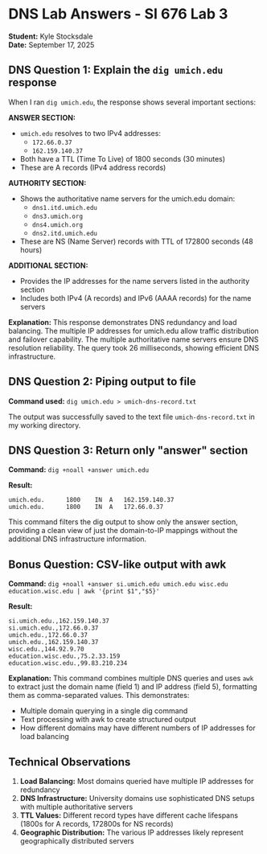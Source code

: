 # DNS Lab Answers - SI 676 Lab 3
**Student:** Kyle Stocksdale  
**Date:** September 17, 2025

## DNS Question 1: Explain the `dig umich.edu` response

When I ran `dig umich.edu`, the response shows several important sections:

**ANSWER SECTION:**
- `umich.edu` resolves to two IPv4 addresses:
  - `172.66.0.37`
  - `162.159.140.37`
- Both have a TTL (Time To Live) of 1800 seconds (30 minutes)
- These are A records (IPv4 address records)

**AUTHORITY SECTION:**
- Shows the authoritative name servers for the umich.edu domain:
  - `dns1.itd.umich.edu`
  - `dns3.umich.org`
  - `dns4.umich.org`
  - `dns2.itd.umich.edu`
- These are NS (Name Server) records with TTL of 172800 seconds (48 hours)

**ADDITIONAL SECTION:**
- Provides the IP addresses for the name servers listed in the authority section
- Includes both IPv4 (A records) and IPv6 (AAAA records) for the name servers

**Explanation:**
This response demonstrates DNS redundancy and load balancing. The multiple IP addresses for umich.edu allow traffic distribution and failover capability. The multiple authoritative name servers ensure DNS resolution reliability. The query took 26 milliseconds, showing efficient DNS infrastructure.

## DNS Question 2: Piping output to file

**Command used:** `dig umich.edu > umich-dns-record.txt`

The output was successfully saved to the text file `umich-dns-record.txt` in my working directory.

## DNS Question 3: Return only "answer" section

**Command:** `dig +noall +answer umich.edu`

**Result:**
```
umich.edu.		1800	IN	A	162.159.140.37
umich.edu.		1800	IN	A	172.66.0.37
```

This command filters the dig output to show only the answer section, providing a clean view of just the domain-to-IP mappings without the additional DNS infrastructure information.

## Bonus Question: CSV-like output with awk

**Command:** `dig +noall +answer si.umich.edu umich.edu wisc.edu education.wisc.edu | awk '{print $1","$5}'`

**Result:**
```
si.umich.edu.,162.159.140.37
si.umich.edu.,172.66.0.37
umich.edu.,172.66.0.37
umich.edu.,162.159.140.37
wisc.edu.,144.92.9.70
education.wisc.edu.,75.2.33.159
education.wisc.edu.,99.83.210.234
```

**Explanation:**
This command combines multiple DNS queries and uses `awk` to extract just the domain name (field 1) and IP address (field 5), formatting them as comma-separated values. This demonstrates:
- Multiple domain querying in a single dig command
- Text processing with awk to create structured output
- How different domains may have different numbers of IP addresses for load balancing

## Technical Observations

1. **Load Balancing:** Most domains queried have multiple IP addresses for redundancy
2. **DNS Infrastructure:** University domains use sophisticated DNS setups with multiple authoritative servers
3. **TTL Values:** Different record types have different cache lifespans (1800s for A records, 172800s for NS records)
4. **Geographic Distribution:** The various IP addresses likely represent geographically distributed servers
